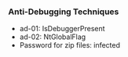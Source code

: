 ### Anti-Debugging Techniques
- ad-01: IsDebuggerPresent
- ad-02: NtGlobalFlag
- Password for zip files: infected
